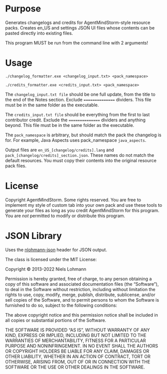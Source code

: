 
# Purpose
Generates changelogs and credits for AgentMindStorm-style resource packs. Creates en_US and settings JSON UI files whose contents can be pasted directly into existing files.

This program MUST be run from the command line with 2 arguments!

# Usage

    ./changelog_formatter.exe <changelog_input.txt> <pack_namespace>

    ./credits_formatter.exe <credits_input.txt> <pack_namespace>

The `changelog_input.txt file` should be one full update, from the title to the end of the Notes section. Exclude `==============` dividers. This file must be in the same folder as the executable.

The `credits_input.txt file` should be everything from the first to last contributor credit. Exclude the `==============` dividers and anything beyond. This file must be in the same folder as the executable.

The `pack_namespace` is arbitrary, but should match the pack the changelog is for. For example, Java Aspects uses pack_namespace `java_aspects`.

Output files are `en_US_[changelog/credits].lang` and `pack_[changelog/credits]_section.json`. These names do not match the default resources. You must copy their contents into the original resource pack files.

# License

Copyright AgentMindStorm. Some rights reserved. You are free to implement my style of custom tab into your own pack and use these tools to generate your files as long as you credit AgentMindStorm for this program. You are *not* permitted to modify or distribute this program.

# JSON Library

Uses the [nlohmann-json](https://github.com/nlohmann/json) header for JSON output.

The class is licensed under the MIT License:

Copyright © 2013-2022 Niels Lohmann

Permission is hereby granted, free of charge, to any person obtaining a copy of this software and associated documentation files (the “Software”), to deal in the Software without restriction, including without limitation the rights to use, copy, modify, merge, publish, distribute, sublicense, and/or sell copies of the Software, and to permit persons to whom the Software is furnished to do so, subject to the following conditions:

The above copyright notice and this permission notice shall be included in all copies or substantial portions of the Software.

THE SOFTWARE IS PROVIDED “AS IS”, WITHOUT WARRANTY OF ANY KIND, EXPRESS OR IMPLIED, INCLUDING BUT NOT LIMITED TO THE WARRANTIES OF MERCHANTABILITY, FITNESS FOR A PARTICULAR PURPOSE AND NONINFRINGEMENT. IN NO EVENT SHALL THE AUTHORS OR COPYRIGHT HOLDERS BE LIABLE FOR ANY CLAIM, DAMAGES OR OTHER LIABILITY, WHETHER IN AN ACTION OF CONTRACT, TORT OR OTHERWISE, ARISING FROM, OUT OF OR IN CONNECTION WITH THE SOFTWARE OR THE USE OR OTHER DEALINGS IN THE SOFTWARE.
